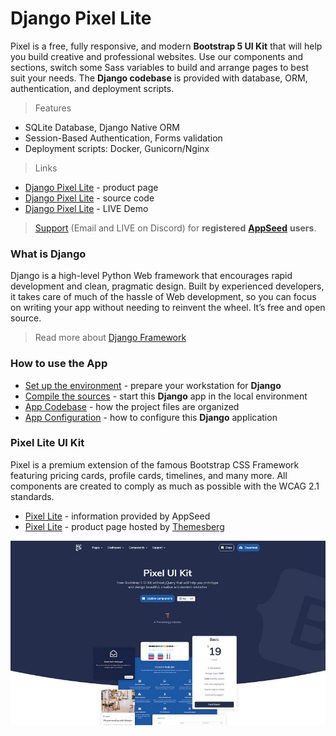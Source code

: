 # Django Pixel Lite

Pixel is a free, fully responsive, and modern **Bootstrap 5 UI Kit** that will help you build creative and professional websites. Use our components and sections, switch some Sass variables to build and arrange pages to best suit your needs. The **Django codebase** is provided with database, ORM, authentication, and deployment scripts.  

> Features

* SQLite Database, Django Native ORM
* Session-Based Authentication, Forms validation
* Deployment scripts: Docker, Gunicorn/Nginx

> Links

* [Django Pixel Lite](https://appseed.us/django/django-pixel-bootstrap-uikit) - product page
* [Django Pixel Lite](https://github.com/app-generator/django-pixel-bootstrap-uikit) - source code 
* [Django Pixel Lite](https://django-pixel-lite.appseed-srv1.com/) - LIVE Demo

> [Support](https://appseed.us/support) \(Email and LIVE on Discord\) for **registered** [**AppSeed**](https://appseed.us/) **users**.



### What is Django

Django is a high-level Python Web framework that encourages rapid development and clean, pragmatic design. Built by experienced developers, it takes care of much of the hassle of Web development, so you can focus on writing your app without needing to reinvent the wheel. It’s free and open source.

> Read more about [Django Framework](../../content/what-is/django.md)



### How to use the App

* [Set up the environment](../../boilerplate-code/django.md#environment) - prepare your workstation for **Django**
* [Compile the sources](../../boilerplate-code/django.md#build-the-app) - start this **Django** app in the local environment
* [App Codebase](../../boilerplate-code/django-dashboard.md#app-codebase) - how the project files are organized
* [App Configuration](../../boilerplate-code/django-dashboard.md#app-configuration) - how to configure this **Django** application



### Pixel Lite UI Kit

Pixel is a premium extension of the famous Bootstrap CSS Framework featuring pricing cards, profile cards, timelines, and many more. All components are created to comply as much as possible with the WCAG 2.1 standards.

* [Pixel Lite](../../content/bootstrap-template/pixel-lite-template.md) - information provided by AppSeed
* [Pixel Lite](https://themesberg.com/product/ui-kit/pixel-free-bootstrap-5-ui-kit) - product page hosted by [Themesberg](../../content/partners/themesberg.md)

![Pixel Lite - Open-source UI Kit](../../.gitbook/assets/pixel-lite-presentation-cover.jpg)



